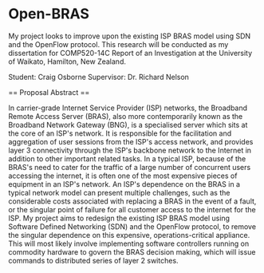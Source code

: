 Open-BRAS
=========

My project looks to improve upon the existing ISP BRAS model using SDN and the OpenFlow protocol. This research will be conducted as my dissertation for COMP520-14C Report of an Investigation at the University of Waikato, Hamilton, New Zealand.

Student: Craig Osborne
Supervisor: Dr. Richard Nelson

== Proposal Abstract ==

In carrier-grade Internet Service Provider (ISP) networks, the Broadband Remote Access Server (BRAS), also more contemporarily known as the Broadband Network Gateway (BNG), is a specialised server which sits at the core of an ISP's network. It is responsible for the facilitation and aggregation of user sessions from the ISP's access network, and provides layer 3 connectivity through the ISP's backbone network to the Internet in addition to other important related tasks. In a typical ISP, because of the BRAS's need to cater for the traffic of a large number of concurrent users accessing the internet, it is often one of the most expensive pieces of equipment in an ISP's network. An ISP's dependence on the BRAS in a typical network model can present multiple challenges, such as the considerable costs associated with replacing a BRAS in the event of a fault, or the singular point of failure for all customer access to the internet for the ISP. My project aims to redesign the existing ISP BRAS model using Software Defined Networking (SDN) and the OpenFlow protocol, to remove the singular dependence on this expensive, operations-critical appliance. This will most likely involve implementing software controllers running on commodity hardware to govern the BRAS decision making, which will issue commands to distributed series of layer 2 switches.
